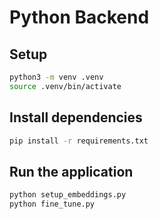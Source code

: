 # Python Backend

## Setup

```bash
python3 -m venv .venv
source .venv/bin/activate
```

## Install dependencies

```bash
pip install -r requirements.txt
```

## Run the application

```bash
python setup_embeddings.py
python fine_tune.py
```